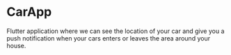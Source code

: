 # CarApp
Flutter application where we can see the location of your car and give you a push notification when your cars enters or leaves the area around your house.
